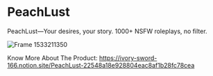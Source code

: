 # PeachLust
PeachLust—Your desires, your story. 1000+ NSFW roleplays, no filter.

![Frame 1533211350](https://github.com/user-attachments/assets/d005fb7d-8f49-41a1-9f82-70b88ba39f32)

Know More About The Product: https://ivory-sword-166.notion.site/PeachLust-22548a18e928804eac8af1b28fc78cea
